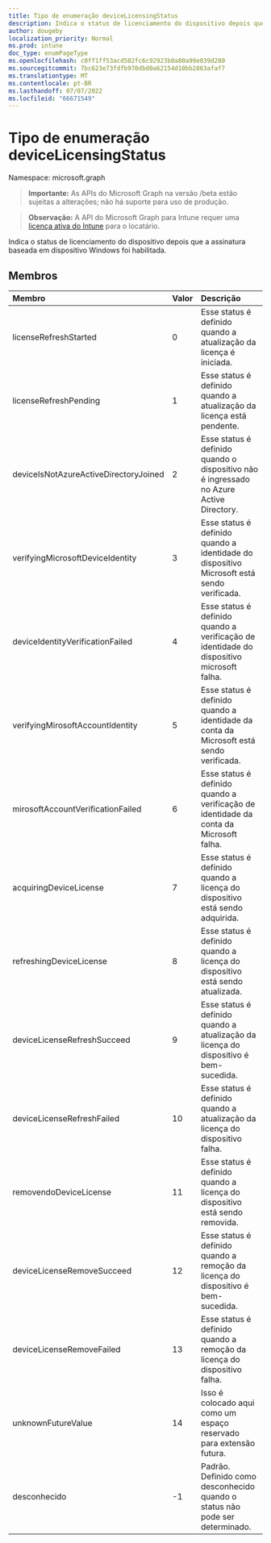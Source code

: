 ```yaml
---
title: Tipo de enumeração deviceLicensingStatus
description: Indica o status de licenciamento do dispositivo depois que a assinatura baseada em dispositivo Windows foi habilitada.
author: dougeby
localization_priority: Normal
ms.prod: intune
doc_type: enumPageType
ms.openlocfilehash: c0ff1ff53acd502fc6c92923b0a80a99e039d280
ms.sourcegitcommit: 7bc623e73fdfb970dbd0a62154d10bb2863afaf7
ms.translationtype: MT
ms.contentlocale: pt-BR
ms.lasthandoff: 07/07/2022
ms.locfileid: "66671549"
---
```

# <a name="devicelicensingstatus-enum-type"></a>Tipo de enumeração deviceLicensingStatus

Namespace: microsoft.graph

> **Importante:** As APIs do Microsoft Graph na versão /beta estão sujeitas a alterações; não há suporte para uso de produção.

> **Observação:** A API do Microsoft Graph para Intune requer uma [licença ativa do Intune](https://go.microsoft.com/fwlink/?linkid=839381) para o locatário.

Indica o status de licenciamento do dispositivo depois que a assinatura baseada em dispositivo Windows foi habilitada.

## <a name="members"></a>Membros
|Membro|Valor|Descrição|
|:---|:---|:---|
|licenseRefreshStarted|0|Esse status é definido quando a atualização da licença é iniciada.|
|licenseRefreshPending|1|Esse status é definido quando a atualização da licença está pendente.|
|deviceIsNotAzureActiveDirectoryJoined|2|Esse status é definido quando o dispositivo não é ingressado no Azure Active Directory.|
|verifyingMicrosoftDeviceIdentity|3|Esse status é definido quando a identidade do dispositivo Microsoft está sendo verificada.|
|deviceIdentityVerificationFailed|4|Esse status é definido quando a verificação de identidade do dispositivo microsoft falha.|
|verifyingMirosoftAccountIdentity|5|Esse status é definido quando a identidade da conta da Microsoft está sendo verificada.|
|mirosoftAccountVerificationFailed|6 |Esse status é definido quando a verificação de identidade da conta da Microsoft falha.|
|acquiringDeviceLicense|7 |Esse status é definido quando a licença do dispositivo está sendo adquirida.|
|refreshingDeviceLicense|8 |Esse status é definido quando a licença do dispositivo está sendo atualizada.|
|deviceLicenseRefreshSucceed|9 |Esse status é definido quando a atualização da licença do dispositivo é bem-sucedida.|
|deviceLicenseRefreshFailed|10|Esse status é definido quando a atualização da licença do dispositivo falha.|
|removendoDeviceLicense|11|Esse status é definido quando a licença do dispositivo está sendo removida.|
|deviceLicenseRemoveSucceed|12 |Esse status é definido quando a remoção da licença do dispositivo é bem-sucedida.|
|deviceLicenseRemoveFailed|13|Esse status é definido quando a remoção da licença do dispositivo falha.|
|unknownFutureValue|14|Isso é colocado aqui como um espaço reservado para extensão futura.|
|desconhecido|-1|Padrão. Definido como desconhecido quando o status não pode ser determinado.|





